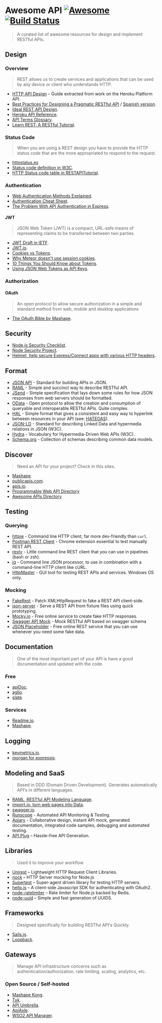 # Awesome API [![Awesome](https://cdn.rawgit.com/sindresorhus/awesome/d7305f38d29fed78fa85652e3a63e154dd8e8829/media/badge.svg)](https://github.com/sindresorhus/awesome) [![Build Status](https://img.shields.io/travis/Kikobeats/awesome-api/master.svg?style=flat-square)](https://travis-ci.org/Kikobeats/awesome-api)

> A curated list of awesome resources for design and implement RESTful APIs.

## Design

### Overview

> REST allows us to create services and applications that can be used by any device or client who understands HTTP.

* [HTTP API Design](https://github.com/interagent/http-api-design) – Guide extracted from work on the Heroku Platform API.
* [Best Practices for Designing a Pragmatic RESTful API](http://www.vinaysahni.com/best-practices-for-a-pragmatic-restful-api) / [Spanish version](https://elbauldelprogramador.com/buenas-practicas-para-el-diseno-de-una-api-restful-pragmatica/).
* [Ideal REST API Design](https://betimdrenica.wordpress.com/2015/03/09/ideal-rest-api-design/).
* [Heroku API Reference](https://devcenter.heroku.com/articles/platform-api-reference).
* [API Terms Glossary](https://github.com/Mashape/apiglossary).
* [Learn REST: A RESTful Tutorial](http://www.restapitutorial.com).

### Status Code

> When you are using a REST design you have to provide the HTTP status code that are the more appropriated to respond to the request.

* [httpstatus.es](https://httpstatuses.com/)
* [Status code definition in W3C](http://www.w3.org/Protocols/rfc2616/rfc2616-sec10.html).
* [HTTP Status code table in RESTAPITutorial](http://www.restapitutorial.com/httpstatuscodes.html).

### Authentication

* [Web Authentication Methods Explained](https://blog.risingstack.com/web-authentication-methods-explained/).
* [Authentication Cheat Sheet](https://www.owasp.org/index.php/Authentication_Cheat_Sheet).
* [The Problem With API Authentication in Express](https://stormpath.com/blog/the-problem-with-api-authentication-in-express/).

#### JWT

> JSON Web Token (JWT) is a compact, URL-safe means of representing claims to be transferred between two parties.

* [JWT Draft in IETF](https://tools.ietf.org/html/draft-ietf-oauth-json-web-token).
* [JWT.io](http://jwt.io/).
* [Cookies vs Tokens](https://auth0.com/blog/2014/01/07/angularjs-authentication-with-cookies-vs-token/).
* [Why Meteor doesn't use session cookies](http://info.meteor.com/blog/session-cookies).
* [10 Things You Should Know about Tokens](https://auth0.com/blog/2014/01/27/ten-things-you-should-know-about-tokens-and-cookies/).
* [Using JSON Web Tokens as API Keys](https://auth0.com/blog/2014/12/02/using-json-web-tokens-as-api-keys/).

### Authorization

#### OAuth

> An open protocol to allow secure authorization in a simple and standard method from web, mobile and desktop applications

* [The OAuth Bible by Mashape](http://oauthbible.com/).

## Security

* [Node.js Security Checklist](https://blog.risingstack.com/node-js-security-checklist/).
* [Node Security Project](https://nodesecurity.io/).
* [Helmet, help secure Express/Connect apps with various HTTP headers](https://www.npmjs.com/package/helmet).

## Format

* [JSON API](http://jsonapi.org/) - Standard for building APIs in JSON.
* [RAML](http://raml.org/) - Simple and succinct way to describe RESTful API.
* [JSend](http://labs.omniti.com/labs/jsend) - Simple specification that lays down some rules for how JSON responses from web servers should be formatted.
* [OData](http://www.odata.org/) - Open protocol to allow the creation and consumption of queryable and interoperable RESTful APIs. Quite complex.
* [HAL](http://stateless.co/hal_specification.html) - Simple format that gives a consistent and easy way to hyperlink between resources in your API (see: [HATEOAS](#hateoas)).
* [JSON-LD](http://json-ld.org/) - Standard for describing Linked Data and hypermedia relations in JSON (W3C).
* [Hydra](http://www.hydra-cg.com/) - Vocabulary for Hypermedia-Driven Web APIs (W3C).
* [Schema.org](http://schema.org) - Collection of schemas describing common data models.

## Discover

> Need an API for your project? Check in this sites.

* [Mashape](https://market.mashape.com/explore).
* [publicapis.com](https://www.publicapis.com/).
* [apis.io](http://apis.io).
* [Programmable Web API Directory](http://www.programmableweb.com/apis/directory)
* [Awesome APIs Directory](https://github.com/Abhishaker17/Awesome-APIs)

## Testing

### Querying

* [httpie](https://github.com/jkbrzt/httpie) - Command line HTTP client, far more dev-friendly than `curl`.
* [Postman REST Client](https://chrome.google.com/webstore/detail/postman-rest-client/fdmmgilgnpjigdojojpjoooidkmcomcm) - Chrome extension essential to test manually REST API.
* [resty](https://github.com/micha/resty) - Little command line REST client that you can use in pipelines (bash or zsh).
* [jq](https://github.com/stedolan/jq) - Command line JSON processor, to use in combination with a command-line HTTP client like cURL.
* [HttpMaster](http://www.httpmaster.net) - GUI tool for testing REST APIs and services. Windows OS only.

### Mocking

* [FakeRest](https://github.com/marmelab/FakeRest) - Patch XMLHttpRequest to fake a REST API client-side.
* [json-server](https://github.com/typicode/json-server) - Serve a REST API from fixture files using quick prototyping.
* [Mocky.io](http://www.mocky.io/) - Free online service to create fake HTTP responses.
* [Swagger API Mock](https://github.com/bulkismaslom/swagger-api-mock) - Mock RESTful API based on swagger schema
* [JSON Placeholder](http://jsonplaceholder.typicode.com/) - Free online REST service that you can use whenever you need some fake data.

## Documentation

> One of the most important part of your API is have a good documentation and updated with the code.

### Free

* [apiDoc](http://apidocjs.com).
* [aglio](https://github.com/danielgtaylor/aglio).
* [slate](https://github.com/tripit/slate).

### Services

* [Readme.io](https://readme.io/).
* [Mashape](http://docs.mashape.com/documenting-api).

## Logging

* [keymetrics.io](https://keymetrics.io).
* [morgan for expressjs](https://github.com/expressjs/morgan).

## Modeling and SaaS

> Based in DDD (Domain Driven Development). Generates automatically API's in different languages.

* [RAML, RESTful API Modeling Language](http://raml.org).
* [import.io, turn web pages into Data](https://import.io/).
* [swagger.io](http://swagger.io).
* [Runscope](https://www.runscope.com/) - Automated API Monitoring & Testing.
* [Apiary](https://apiary.io/) - Collaborative design, instant API mock, generated documentation, integrated code samples, debugging and automated testing.
* [API Plug](https://apiplug.com/) – Hassle-free API Generation.

## Libraries

> Used it to improve your workflow

* [Unirest](http://unirest.io) – Lightweight HTTP Request Client Libraries.
* [nock](https://www.npmjs.com/package/nock) – HTTP Server mocking for Node.js
* [Supertest](https://www.npmjs.com/package/supertest) – Super-agent driven library for testing HTTP servers.
* [hello.js](http://adodson.com/hello.js/#hellojs) – A client-side Javascript SDK for authenticating with OAuth2.
* [node-ratelimiter](https://github.com/tj/node-ratelimiter) – Rate limiter for Node.js backed by Redis.
* [node-uuid](https://github.com/broofa/node-uuid) – Simple and fast generation of UUIDS.

## Frameworks

> Designed specifically for building RESTful API's Quickly.

* [Sails.js](http://sailsjs.org).
* [Loopback](http://loopback.io).

## Gateways

> Manage API infrastructure concerns such as authentication/authorization, rate limiting, scaling, analytics, etc.

### Open Source / Self-hosted

* [Mashape Kong](https://getkong.org/).
* [Tyk](https://tyk.io/).
* [API Umbrella](http://apiumbrella.io/).
* [ApiAxle](http://apiaxle.com).
* [WSO2 API Manager](http://wso2.com/api-management/try-it/).
